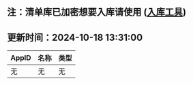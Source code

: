 ## 注：清单库已加密想要入库请使用 ([入库工具](https://github.com/BlankTMing/ManifestAutoUpdate/releases))

## 更新时间：2024-10-18 13:31:00
| AppID | 名称 | 类型  |
| :-------------------- | :----------------------------- | :----------- |
| 无 | 无 | 无 |
